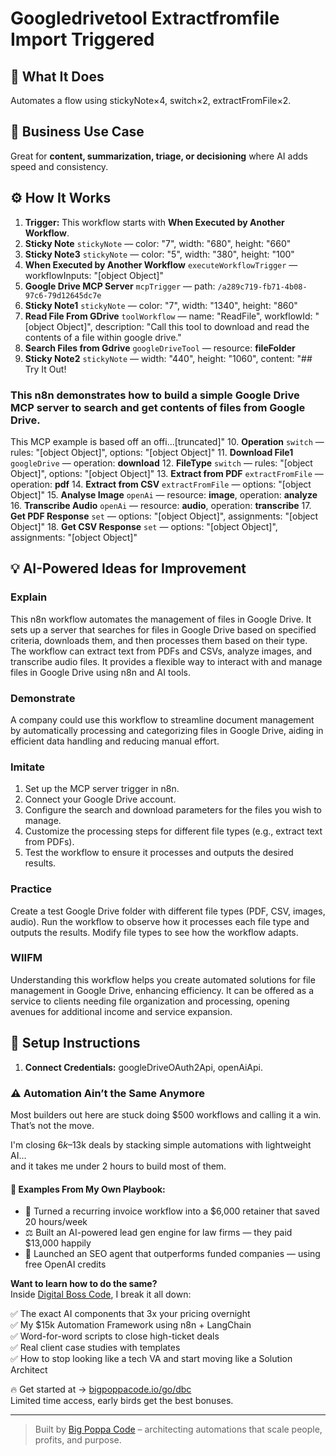 # Googledrivetool Extractfromfile Import Triggered
  ## 🚀 What It Does
  Automates a flow using stickyNote×4, switch×2, extractFromFile×2.
  
  ## 💼 Business Use Case
  Great for **content, summarization, triage, or decisioning** where AI adds speed and consistency.
  
  ## ⚙️ How It Works
  1. **Trigger:** This workflow starts with **When Executed by Another Workflow**.
  2. **Sticky Note** `stickyNote` — color: "7", width: "680", height: "660"
3. **Sticky Note3** `stickyNote` — color: "5", width: "380", height: "100"
4. **When Executed by Another Workflow** `executeWorkflowTrigger` — workflowInputs: "[object Object]"
5. **Google Drive MCP Server** `mcpTrigger` — path: `/a289c719-fb71-4b08-97c6-79d12645dc7e`
6. **Sticky Note1** `stickyNote` — color: "7", width: "1340", height: "860"
7. **Read File From GDrive** `toolWorkflow` — name: "ReadFile", workflowId: "[object Object]", description: "Call this tool to download and read the contents of a file within google drive."
8. **Search Files from Gdrive** `googleDriveTool` — resource: **fileFolder**
9. **Sticky Note2** `stickyNote` — width: "440", height: "1060", content: "## Try It Out!
### This n8n demonstrates how to build a simple Google Drive MCP server to search and get contents of files from Google Drive.

This MCP example is based off an offi…[truncated]"
10. **Operation** `switch` — rules: "[object Object]", options: "[object Object]"
11. **Download File1** `googleDrive` — operation: **download**
12. **FileType** `switch` — rules: "[object Object]", options: "[object Object]"
13. **Extract from PDF** `extractFromFile` — operation: **pdf**
14. **Extract from CSV** `extractFromFile` — options: "[object Object]"
15. **Analyse Image** `openAi` — resource: **image**, operation: **analyze**
16. **Transcribe Audio** `openAi` — resource: **audio**, operation: **transcribe**
17. **Get PDF Response** `set` — options: "[object Object]", assignments: "[object Object]"
18. **Get CSV Response** `set` — options: "[object Object]", assignments: "[object Object]"
  
  ## 💡 AI-Powered Ideas for Improvement
  ### Explain
This n8n workflow automates the management of files in Google Drive. It sets up a server that searches for files in Google Drive based on specified criteria, downloads them, and then processes them based on their type. The workflow can extract text from PDFs and CSVs, analyze images, and transcribe audio files. It provides a flexible way to interact with and manage files in Google Drive using n8n and AI tools.

### Demonstrate
A company could use this workflow to streamline document management by automatically processing and categorizing files in Google Drive, aiding in efficient data handling and reducing manual effort.

### Imitate
1. Set up the MCP server trigger in n8n.
2. Connect your Google Drive account.
3. Configure the search and download parameters for the files you wish to manage.
4. Customize the processing steps for different file types (e.g., extract text from PDFs).
5. Test the workflow to ensure it processes and outputs the desired results.

### Practice
Create a test Google Drive folder with different file types (PDF, CSV, images, audio). Run the workflow to observe how it processes each file type and outputs the results. Modify file types to see how the workflow adapts.

### WIIFM
Understanding this workflow helps you create automated solutions for file management in Google Drive, enhancing efficiency. It can be offered as a service to clients needing file organization and processing, opening avenues for additional income and service expansion.
  
  ## 🔧 Setup Instructions
  1. **Connect Credentials:** googleDriveOAuth2Api, openAiApi.
  
### ⚠️ Automation Ain’t the Same Anymore

Most builders out here are stuck doing $500 workflows and calling it a win.  
That’s not the move.  

I'm closing $6k–$13k deals by stacking simple automations with lightweight AI...  
and it takes me under 2 hours to build most of them.

#### 🧠 Examples From My Own Playbook:
- 🔁 Turned a recurring invoice workflow into a $6,000 retainer that saved 20 hours/week  
- ⚖️ Built an AI-powered lead gen engine for law firms — they paid $13,000 happily  
- 🚀 Launched an SEO agent that outperforms funded companies — using free OpenAI credits  

**Want to learn how to do the same?**  
Inside [Digital Boss Code](https://bigpoppacode.io/go/dbc), I break it all down:

✅ The exact AI components that 3x your pricing overnight  
✅ My $15k Automation Framework using n8n + LangChain  
✅ Word-for-word scripts to close high-ticket deals  
✅ Real client case studies with templates  
✅ How to stop looking like a tech VA and start moving like a Solution Architect  

🔥 Get started at → [bigpoppacode.io/go/dbc](https://bigpoppacode.io/go/dbc)  
Limited time access, early birds get the best bonuses.

---
> Built by [Big Poppa Code](https://bigpoppacode.io) – architecting automations that scale people, profits, and purpose.
  
